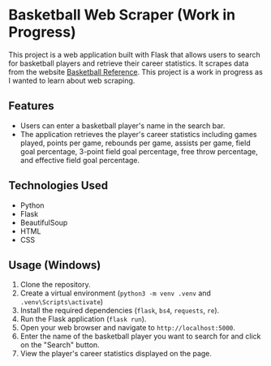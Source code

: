 # Basketball Web Scraper (Work in Progress)

This project is a web application built with Flask that allows users to search for basketball players and retrieve their career statistics. It scrapes data from the website [Basketball Reference](https://www.basketball-reference.com/). This project is a work in progress as I wanted to learn about web scraping. 

## Features

- Users can enter a basketball player's name in the search bar.
- The application retrieves the player's career statistics including games played, points per game, rebounds per game, assists per game, field goal percentage, 3-point field goal percentage, free throw percentage, and effective field goal percentage.

## Technologies Used

- Python
- Flask
- BeautifulSoup
- HTML
- CSS

## Usage (Windows)

1. Clone the repository.
2. Create a virtual environment (`python3 -m venv .venv` and `.venv\Scripts\activate`)
3. Install the required dependencies (`flask`, `bs4`, `requests`, `re`).
4. Run the Flask application (`flask run`).
5. Open your web browser and navigate to `http://localhost:5000`.
6. Enter the name of the basketball player you want to search for and click on the "Search" button.
7. View the player's career statistics displayed on the page.
